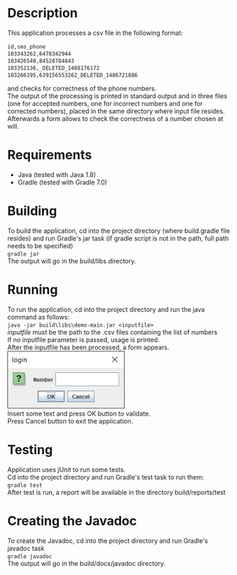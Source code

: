 # Description
This application processes a csv file in the following format:  
```
id,sms_phone  
103343262,6478342944  
103426540,84528784843  
103352136,_DELETED_1488176172  
103266195,639156553262_DELETED_1486721886
```
and checks for correctness of the phone numbers.  
The output of the processing is printed in standard output and in three files (one for accepted numbers, one for incorrect numbers and one for corrected numbers), placed in the same directory where input file resides. Afterwards a form allows to check the correctness of a number chosen at will.

# Requirements
- Java (tested with Java 1.8)
- Gradle (tested with Gradle 7.0)

# Building
To build the application, cd into the project directory (where build.gradle file resides) and run Gradle's jar task (if gradle script is not in the path, full path needs to be specified)  
`gradle jar`  
The output will go in the build/libs directory.

# Running
To run the application, cd into the project directory and run the java command as follows:  
`java -jar build\libs\demo-main.jar <inputfile>`  
*inputfile* must be the path to the .csv files containing the list of numbers  
If no inputfile parameter is passed, usage is printed.  
After the inputfile has been processed, a form appears.  
![Input form](form.jpg)  
Insert some text and press OK button to validate.  
Press Cancel button to exit the application.

# Testing
Application uses jUnit to run some tests.  
Cd into the project directory and run Gradle's test task to run them:  
`gradle test`  
After test is run, a report will be available in the directory build/reports/test

# Creating the Javadoc
To create the Javadoc, cd into the project directory and run Gradle's javadoc task  
`gradle javadoc`  
The output will go in the build/docs/javadoc directory.
